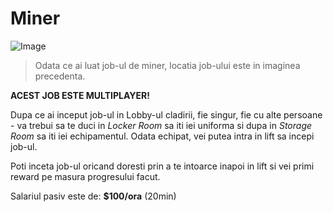 # Miner

![Image](https://kappa.lol/MoToO-) 
> Odata ce ai luat job-ul de miner, locatia job-ului este in imaginea precedenta. 

**ACEST JOB ESTE MULTIPLAYER!**

Dupa ce ai inceput job-ul in Lobby-ul cladirii, fie singur, fie cu alte persoane - va trebui sa te duci in *Locker Room* sa iti iei uniforma si dupa in *Storage Room* sa iti iei echipamentul. Odata echipat, vei putea intra in lift sa incepi job-ul. 

Poti inceta job-ul oricand doresti prin a te intoarce inapoi in lift si vei primi reward pe masura progresului facut. 

Salariul pasiv este de: **$100/ora** (20min) 
